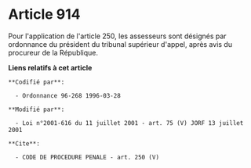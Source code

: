 # Article 914

Pour l'application de l'article 250, les assesseurs sont désignés par ordonnance du président du tribunal supérieur d'appel,
après avis du procureur de la République.

**Liens relatifs à cet article**

	**Codifié par**:

	  - Ordonnance 96-268 1996-03-28

	**Modifié par**:

	  - Loi n°2001-616 du 11 juillet 2001 - art. 75 (V) JORF 13 juillet 2001

	**Cite**:

	  - CODE DE PROCEDURE PENALE - art. 250 (V)
